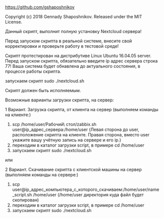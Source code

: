 https://github.com/gshaposhnikov

Copyright (c) 2018 Gennady Shaposhnikov. Released under the MIT License.

Данный скрипт, выполнит полную установку Nextcloud сервера!  

Перед запуском скрипта в реальной системе, внесите свой корректировки и проверьте работу в тестовой среде!

Скрипт протестирован на дистрибутиве Linux Ubuntu 16.04.05 server.
Перед запуском скрипта, обязательно введите ip адрес сервера строка 77!
Ваша система будет обнавлена до актуального состояния, в процессе работы скрипта.

запускаем скрипт sudo ./nextcloud.sh

Скрипт должен быть исполняемым.

Возможные варианты загрузки скрипта, на сервер:

1 Вариант.
Загрузка скрипта, от клиента на сервер (выполняем команды на клиенте:)

1) scp /home/user/Рабочий\ стол/zabbix.sh user@ip_адрес_сервера:/home/user   (Левая сторона до user, расположение скрипта на клиенте. Правая сторона, вместо user укажите вашу учётную запись на сервере и его ip.)
2) переходим в каталог загрузки script, в примере сd /home/user 
3) запускаем скрипт sudo ./nextcloud.sh

или

2 Вариант.
Скачивание скрипта с клиентской машины на сервер (выполняем команды на сервере:) 
1) scp user@ip_адрес_компьютера_с_которого_скачиваем:/home/user/name_script.sh /home/user   (/home/user директория куда файл будет скопирован)
2) переходим в каталог загрузки script, в примере сd /home/user 
3) запускаем скрипт sudo ./nextcloud.sh
